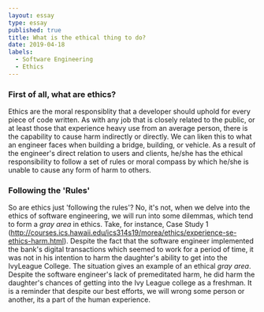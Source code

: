 ```yaml
---
layout: essay
type: essay
published: true
title: What is the ethical thing to do?
date: 2019-04-18
labels:
  - Software Engineering 
  - Ethics
---
```

### First of all, what are ethics?

  Ethics are the moral responsiblity that a developer should uphold for every piece of code written. As with any job that is closely related to the public, or at least those that experience heavy use from an average person, there is the capability to cause harm indirectly or directly. We can liken this to what an engineer faces when building a bridge, building, or vehicle. As a result of the engineer's direct relation to users and clients, he/she has the ethical responsibility to follow a set of rules or moral compass by which he/she is unable to cause any form of harm to others.
  
### Following the 'Rules'

  So are ethics just 'following the rules'? No, it's not, when we delve into the ethics of software engineering, we will run into some dilemmas, which tend to form a _gray area_ in ethics. Take, for instance, Case Study 1 (http://courses.ics.hawaii.edu/ics314s19/morea/ethics/experience-se-ethics-harm.html). Despite the fact that the software engineer implemented the bank's digital transactions which seemed to work for a period of time, it was not in his intention to harm the daughter's ability to get into the IvyLeague College. The situation gives an example of an ethical _gray area_. Despite the software engineer's lack of premeditated harm, he did harm the daughter's chances of getting into the Ivy League college as a freshman. It is a reminder that despite our best efforts, we will wrong some person or another, its a part of the human experience. 


